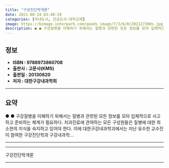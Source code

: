 ```yaml
---
title: "구강진단학개론"
date: 2021-08-24 03:40:19
categories: [국내도서, 전공도서-대학교재]
image: https://bimage.interpark.com/goods_image/7/3/6/0/202127360s.jpg
description: ● ● 구강질병을 이해하기 위해서는 질병과 관련된 모든 정보를 모아 입체적으로 사고하고 준비하는 체계가 필요하다. 치과진료에 관여하는 모든 구성원들은 질병에 대한 최소한의 지식을 숙지하고 있어야 한다. 이에 대한구강내과학괴에서는 지난 유수한 교수진이 참여한 구강진단학과 구강내과학..
---
```


## **정보**

- **ISBN : 9788973860708**
- **출판사 : 고문사(KMS)**
- **출판일 : 20130820**
- **저자 : 대한구강내과학회**

------



## **요약**

●  ●  구강질병을 이해하기 위해서는 질병과 관련된 모든 정보를 모아 입체적으로 사고하고 준비하는 체계가 필요하다. 치과진료에 관여하는 모든 구성원들은 질병에 대한 최소한의 지식을 숙지하고 있어야 한다. 이에 대한구강내과학괴에서는 지난 유수한 교수진이 참여한 구강진단학과 구강내과학... 

------



------


구강진단학개론 

------


